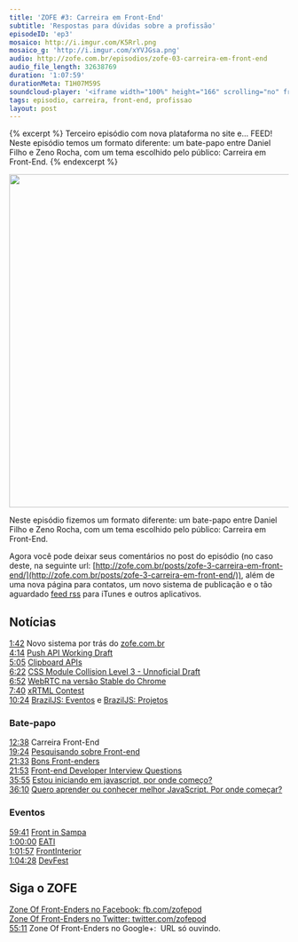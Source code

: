 ```yaml
---
title: 'ZOFE #3: Carreira em Front-End'
subtitle: 'Respostas para dúvidas sobre a profissão'
episodeID: 'ep3'
mosaico: http://i.imgur.com/K5Rrl.png
mosaico_g: 'http://i.imgur.com/xYVJGsa.png'
audio: http://zofe.com.br/episodios/zofe-03-carreira-em-front-end
audio_file_length: 32638769
duration: '1:07:59'
durationMeta: T1H07M59S
soundcloud-player: '<iframe width="100%" height="166" scrolling="no" frameborder="no" src="https://w.soundcloud.com/player/?url=https%3A//api.soundcloud.com/tracks/155517497%3Fsecret_token%3Ds-3DZIw&amp;color=ff5500&amp;auto_play=false&amp;hide_related=true&amp;show_artwork=true&amp;show_comments=false&amp;show_user=false&amp;show_reposts=false"></iframe>'
tags: episodio, carreira, front-end, profissao
layout: post
---
```


{% excerpt %}
Terceiro episódio com nova plataforma no site e… FEED! Neste episódio temos um formato diferente: um bate-papo entre Daniel Filho e Zeno Rocha, com um tema escolhido pelo público: Carreira em Front-End.
{% endexcerpt %}

<img title="Mosaico - Episódio 3 - Carreira em Front-End" src="http://i.imgur.com/K5Rrl.png" class="mosaico" alt="" width="600" height="600">

Neste episódio fizemos um formato diferente: um bate-papo entre Daniel Filho e Zeno Rocha, com um tema escolhido pelo público: Carreira em Front-End.

Agora você pode deixar seus comentários no post do episódio (no caso deste, na seguinte url: [http://zofe.com.br/posts/zofe-3-carreira-em-front-end/](http://zofe.com.br/posts/zofe-3-carreira-em-front-end/)), além de uma nova página para contatos, um novo sistema de publicação e o tão aguardado [feed rss](http://zofe.com.br/feed/podcast.xml) para iTunes e outros aplicativos.

## Notícias

[1:42](#t=0:1:42) Novo sistema por trás do [zofe.com.br](http://zofe.com.br)<br>
[4:14](#t=0:4:14) [Push API Working Draft](http://www.w3.org/TR/2012/WD-push-api-20121018/)<br>
[5:05](#t=0:5:05) [Clipboard APIs](http://www.w3.org/TR/clipboard-apis/)<br>
[6:22](#t=0:6:22) [CSS Module Collision Level 3 - Unnoficial Draft](http://lists.w3.org/Archives/Public/www-archive/2012Oct/att-0120/Overview.html)<br>
[6:52](#t=0:6:52) [WebRTC na versão Stable do Chrome](https://plus.google.com/113817074606039822053/posts/8sfcXcTAbwD)<br>
[7:40](#t=0:7:40) [xRTML Contest](http://contest.xrtml.org/)<br>
[10:24](#t=0:10:24) [BrazilJS: Eventos](http://braziljs.org/eventos) e [BrazilJS: Projetos](http://braziljs.org/projetos)<br>

### Bate-papo

[12:38](#t=0:12:38) Carreira Front-End<br>
[19:24](#t=0:19:24) [Pesquisando sobre Front-end](http://danielfilho.info/blog/pesquisando-sobre-front-end/)<br>
[21:33](#t=0:21:33) [Bons Front-enders](https://github.com/leobetosouza/bons-front-enders)<br>
[21:53](#t=0:21:53) [Front-end Developer Interview Questions](https://github.com/darcyclarke/Front-end-Developer-Interview-Questions)<br>
[35:55](#t=0:35:55) [Estou iniciando em javascript, por onde começo?](http://javascriptbrasil.com/artigos/estou-iniciando-em-javascript-por-onde-comeco)<br>
[36:10](#t=0:36:10) [Quero aprender ou conhecer melhor JavaScript. Por onde começar?](http://www.luiztiago.com/post/34760239764/quero-aprender-ou-conhecer-melhor-javascript-por-onde)<br>

### Eventos

[59:41](#t=0:59:41) [Front in Sampa](http://www.frontinsampa.com.br/)<br>
[1:00:00](#t=1:00:00) [EATI](http://www.cafw.ufsm.br/eati/2012/)<br>
[1:01:57](#t=1:01:57) [FrontInterior](http://www.frontinterior.com.br)<br>
[1:04:28](#t=1:04:28) [DevFest](http://devfest.com.br)<br>


## Siga o ZOFE

[Zone Of Front-Enders no Facebook: fb.com/zofepod](http://fb.com/zofepod/ "ZOFE no Facebook: fb.com/zofepod")<br>
[Zone Of Front-Enders no Twitter: twitter.com/zofepod](http://twitter.com/zofepod/ "ZOFE no Twitter")<br>
[55:11](#t=0:55:11) Zone Of Front-Enders no Google+: &nbsp;URL só ouvindo.
